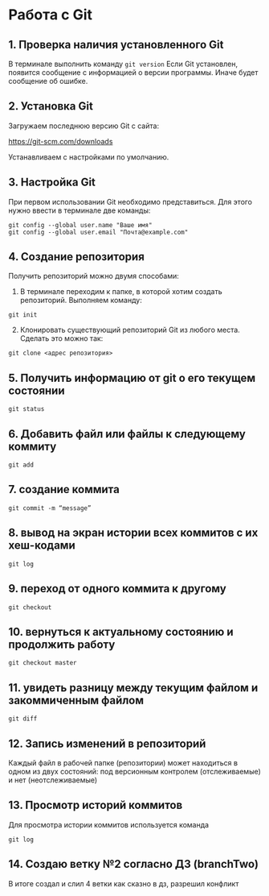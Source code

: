 # Работа с Git

## 1. Проверка наличия установленного Git

В терминале выполнить команду `git version`
Если Git установлен, появится сообщение с информацией о версии программы. Иначе будет сообщение об ошибке.

## 2. Установка Git

Загружаем последнюю версию Git с сайта:

https://git-scm.com/downloads

Устанавливаем с настройками по умолчанию.

## 3. Настройка Git

При первом использовании Git необходимо представиться. Для этого нужно ввести в терминале две команды:

```
git config --global user.name "Ваше имя"
git config --global user.email "Почта@example.com"
```

## 4. Создание репозитория

Получить репозиторий можно двумя способами:

1. В терминале переходим к папке, в которой
   хотим создать репозиторий. Выполняем команду:

```
git init
```

2. Клонировать существующий репозиторий Git из любого места. Сделать это можно так:

```
git clone <адрес репозитория>
```

## 5. Получить информацию от git о его текущем состоянии

```
git status
```

## 6. Добавить файл или файлы к следующему коммиту

```
git add
```

## 7. создание коммита

```
git commit -m “message”
```

## 8. вывод на экран истории всех коммитов с их хеш-кодами

```
git log
```

## 9. переход от одного коммита к другому

```
git checkout
```

## 10. вернуться к актуальному состоянию и продолжить работу

```
git checkout master
```

## 11. увидеть разницу между текущим файлом и закоммиченным файлом

```
git diff
```

## 12. Запись изменений в репозиторий

Каждый файл в рабочей папке (репозитории) может находиться в одном из двух состояний: под версионным контролем (отслеживаемые) и нет (неотслеживаемые)

## 13. Просмотр историй коммитов

Для просмотра истории коммитов используется команда

```
git log
```

## 14. Создаю ветку №2 согласно ДЗ (branchTwo)

В итоге создал и слил 4 ветки как сказно в дз, разрешил конфликт
